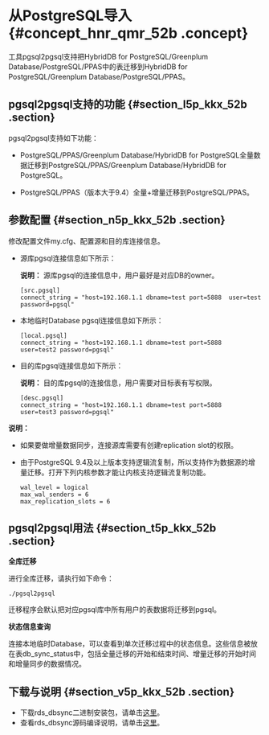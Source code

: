 # 从PostgreSQL导入 {#concept_hnr_qmr_52b .concept}

工具pgsql2pgsql支持把HybridDB for PostgreSQL/Greenplum Database/PostgreSQL/PPAS中的表迁移到HybridDB for PostgreSQL/Greenplum Database/PostgreSQL/PPAS。

## pgsql2pgsql支持的功能 {#section_l5p_kkx_52b .section}

pgsql2pgsql支持如下功能：

-   PostgreSQL/PPAS/Greenplum Database/HybridDB for PostgreSQL全量数据迁移到PostgreSQL/PPAS/Greenplum Database/HybridDB for PostgreSQL。

-   PostgreSQL/PPAS（版本大于9.4）全量+增量迁移到PostgreSQL/PPAS。


## 参数配置 {#section_n5p_kkx_52b .section}

修改配置文件my.cfg、配置源和目的库连接信息。

-   源库pgsql连接信息如下所示：

    **说明：** 源库pgsql的连接信息中，用户最好是对应DB的owner。

    ```
    [src.pgsql]
    connect_string = "host=192.168.1.1 dbname=test port=5888  user=test password=pgsql"
    ```

-   本地临时Database pgsql连接信息如下所示：

    ```
    [local.pgsql]
    connect_string = "host=192.168.1.1 dbname=test port=5888  user=test2 password=pgsql"
    ```

-   目的库pgsql连接信息如下所示：

    **说明：** 目的库pgsql的连接信息，用户需要对目标表有写权限。

    ```
    [desc.pgsql]
    connect_string = "host=192.168.1.1 dbname=test port=5888  user=test3 password=pgsql"
    ```


**说明：** 

-   如果要做增量数据同步，连接源库需要有创建replication slot的权限。
-   由于PostgreSQL 9.4及以上版本支持逻辑流复制，所以支持作为数据源的增量迁移。打开下列内核参数才能让内核支持逻辑流复制功能。

    ```
    wal_level = logical
    max_wal_senders = 6
    max_replication_slots = 6
    ```


## pgsql2pgsql用法 {#section_t5p_kkx_52b .section}

**全库迁移**

进行全库迁移，请执行如下命令：

```
./pgsql2pgsql
```

迁移程序会默认把对应pgsql库中所有用户的表数据将迁移到pgsql。

**状态信息查询**

连接本地临时Database，可以查看到单次迁移过程中的状态信息。这些信息被放在表db\_sync\_status中，包括全量迁移的开始和结束时间、增量迁移的开始时间和增量同步的数据情况。

## 下载与说明 {#section_v5p_kkx_52b .section}

-   下载rds\_dbsync二进制安装包，请单击[这里](https://github.com/aliyun/rds_dbsync/releases)。
-   查看rds\_dbsync源码编译说明，请单击[这里](https://github.com/aliyun/rds_dbsync/blob/master/doc/design.md)。

